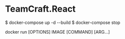 # TeamCraft.React

$ docker-compose up -d --build
$ docker-compose stop

docker run [OPTIONS] IMAGE [COMMAND] [ARG...]
